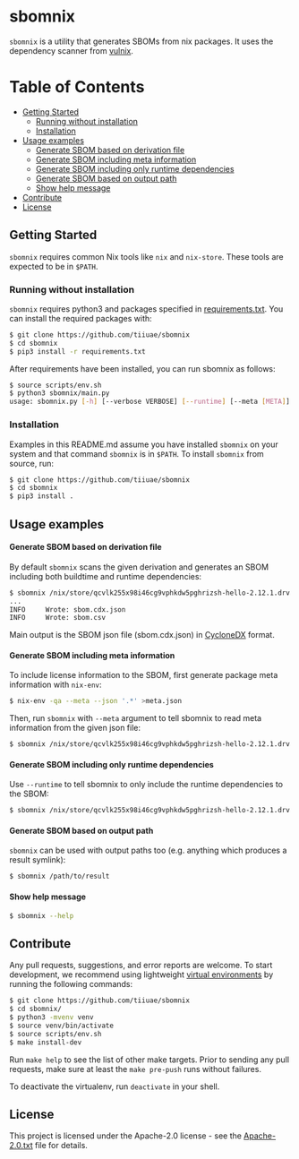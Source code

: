 <!--
SPDX-FileCopyrightText: 2022 Technology Innovation Institute (TII)

SPDX-License-Identifier: Apache-2.0
-->

# sbomnix

`sbomnix` is a utility that generates SBOMs from nix packages. It uses the dependency scanner from [vulnix](https://github.com/flyingcircusio/vulnix).

Table of Contents
=================

* [Getting Started](#getting-started)
   * [Running without installation](#running-without-installation)
   * [Installation](#installation)
* [Usage examples](#usage-examples)
   * [Generate SBOM based on derivation file](#generate-sbom-based-on-derivation-file)
   * [Generate SBOM including meta information](#generate-sbom-including-meta-information)
   * [Generate SBOM including only runtime dependencies](#generate-sbom-including-only-runtime-dependencies)
   * [Generate SBOM based on output path](#generate-sbom-based-on-output-path)
   * [Show help message](#show-help-message)
* [Contribute](#contribute)
* [License](#license)

## Getting Started
`sbomnix` requires common Nix tools like `nix` and `nix-store`. These tools are expected to be in `$PATH`.

### Running without installation
`sbomnix` requires python3 and packages specified in [requirements.txt](./requirements.txt). You can install the required packages with:
```bash
$ git clone https://github.com/tiiuae/sbomnix
$ cd sbomnix
$ pip3 install -r requirements.txt
```
After requirements have been installed, you can run sbomnix as follows:
```bash
$ source scripts/env.sh
$ python3 sbomnix/main.py
usage: sbomnix.py [-h] [--verbose VERBOSE] [--runtime] [--meta [META]] [--csv [CSV]] [--cdx [CDX]] NIX_PATH
```

### Installation
Examples in this README.md assume you have installed `sbomnix` on your system and that command `sbomnix` is in `$PATH`. To install `sbomnix` from source, run:
```bash
$ git clone https://github.com/tiiuae/sbomnix
$ cd sbomnix
$ pip3 install .
```

## Usage examples
#### Generate SBOM based on derivation file
By default `sbomnix` scans the given derivation and generates an SBOM including both buildtime and runtime dependencies:
```bash
$ sbomnix /nix/store/qcvlk255x98i46cg9vphkdw5pghrizsh-hello-2.12.1.drv
...
INFO     Wrote: sbom.cdx.json
INFO     Wrote: sbom.csv
```
Main output is the SBOM json file (sbom.cdx.json) in [CycloneDX](https://cyclonedx.org/) format.

#### Generate SBOM including meta information
To include license information to the SBOM, first generate package meta information with `nix-env`:
```bash
$ nix-env -qa --meta --json '.*' >meta.json
```
Then, run `sbomnix` with `--meta` argument to tell sbomnix to read meta information from the given json file:
```bash
$ sbomnix /nix/store/qcvlk255x98i46cg9vphkdw5pghrizsh-hello-2.12.1.drv --meta meta.json
```

#### Generate SBOM including only runtime dependencies
Use `--runtime` to tell sbomnix to only include the runtime dependencies to the SBOM:
```bash
$ sbomnix /nix/store/qcvlk255x98i46cg9vphkdw5pghrizsh-hello-2.12.1.drv --meta meta.json --runtime
```
#### Generate SBOM based on output path
`sbomnix` can be used with output paths too (e.g. anything which produces a result symlink):
```bash
$ sbomnix /path/to/result 
```
#### Show help message
```bash
$ sbomnix --help
```

## Contribute
Any pull requests, suggestions, and error reports are welcome.
To start development, we recommend using lightweight [virtual environments](https://docs.python.org/3/library/venv.html) by running the following commands:
```bash
$ git clone https://github.com/tiiuae/sbomnix
$ cd sbomnix/
$ python3 -mvenv venv
$ source venv/bin/activate
$ source scripts/env.sh
$ make install-dev
```
Run `make help` to see the list of other make targets.
Prior to sending any pull requests, make sure at least the `make pre-push` runs without failures.

To deactivate the virtualenv, run `deactivate` in your shell.


## License
This project is licensed under the Apache-2.0 license - see the [Apache-2.0.txt](LICENSES/Apache-2.0.txt) file for details.
